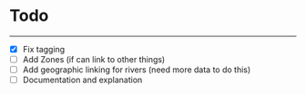 # Todo
---
- [x] Fix tagging
- [ ] Add Zones (if can link to other things)
- [ ] Add geographic linking for rivers (need more data to do this)
- [ ] Documentation and explanation
